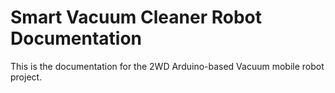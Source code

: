 # Smart Vacuum Cleaner Robot Documentation
This is the documentation for the 2WD Arduino-based Vacuum mobile robot project. 
